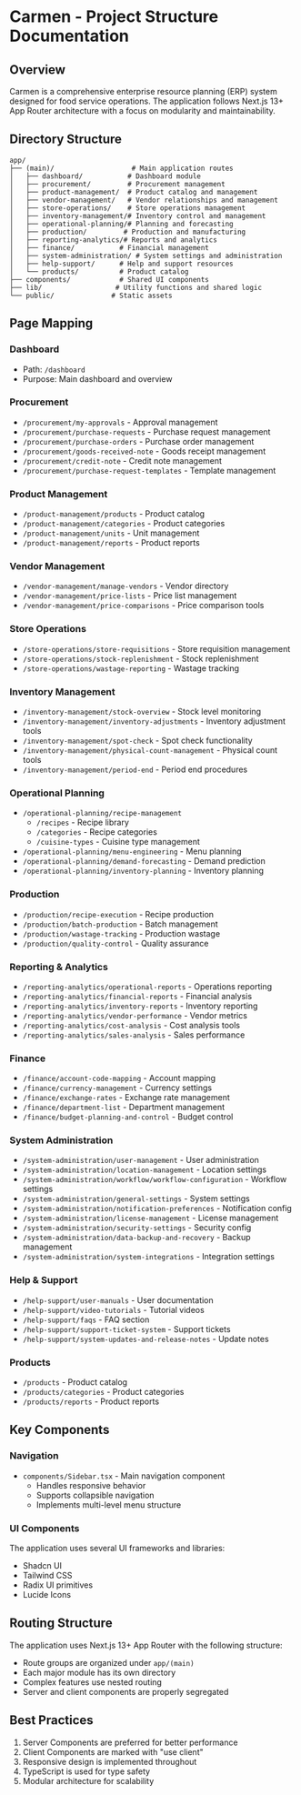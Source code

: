 # Carmen - Project Structure Documentation

## Overview
Carmen is a comprehensive enterprise resource planning (ERP) system designed for food service operations. The application follows Next.js 13+ App Router architecture with a focus on modularity and maintainability.

## Directory Structure

```
app/
├── (main)/                   # Main application routes
│   ├── dashboard/           # Dashboard module
│   ├── procurement/         # Procurement management
│   ├── product-management/  # Product catalog and management
│   ├── vendor-management/   # Vendor relationships and management
│   ├── store-operations/    # Store operations management
│   ├── inventory-management/# Inventory control and management
│   ├── operational-planning/# Planning and forecasting
│   ├── production/         # Production and manufacturing
│   ├── reporting-analytics/# Reports and analytics
│   ├── finance/           # Financial management
│   ├── system-administration/ # System settings and administration
│   ├── help-support/      # Help and support resources
│   └── products/          # Product catalog
├── components/            # Shared UI components
├── lib/                  # Utility functions and shared logic
└── public/              # Static assets
```

## Page Mapping

### Dashboard
- Path: `/dashboard`
- Purpose: Main dashboard and overview

### Procurement
- `/procurement/my-approvals` - Approval management
- `/procurement/purchase-requests` - Purchase request management
- `/procurement/purchase-orders` - Purchase order management
- `/procurement/goods-received-note` - Goods receipt management
- `/procurement/credit-note` - Credit note management
- `/procurement/purchase-request-templates` - Template management

### Product Management
- `/product-management/products` - Product catalog
- `/product-management/categories` - Product categories
- `/product-management/units` - Unit management
- `/product-management/reports` - Product reports

### Vendor Management
- `/vendor-management/manage-vendors` - Vendor directory
- `/vendor-management/price-lists` - Price list management
- `/vendor-management/price-comparisons` - Price comparison tools

### Store Operations
- `/store-operations/store-requisitions` - Store requisition management
- `/store-operations/stock-replenishment` - Stock replenishment
- `/store-operations/wastage-reporting` - Wastage tracking

### Inventory Management
- `/inventory-management/stock-overview` - Stock level monitoring
- `/inventory-management/inventory-adjustments` - Inventory adjustment tools
- `/inventory-management/spot-check` - Spot check functionality
- `/inventory-management/physical-count-management` - Physical count tools
- `/inventory-management/period-end` - Period end procedures

### Operational Planning
- `/operational-planning/recipe-management`
  - `/recipes` - Recipe library
  - `/categories` - Recipe categories
  - `/cuisine-types` - Cuisine type management
- `/operational-planning/menu-engineering` - Menu planning
- `/operational-planning/demand-forecasting` - Demand prediction
- `/operational-planning/inventory-planning` - Inventory planning

### Production
- `/production/recipe-execution` - Recipe production
- `/production/batch-production` - Batch management
- `/production/wastage-tracking` - Production wastage
- `/production/quality-control` - Quality assurance

### Reporting & Analytics
- `/reporting-analytics/operational-reports` - Operations reporting
- `/reporting-analytics/financial-reports` - Financial analysis
- `/reporting-analytics/inventory-reports` - Inventory reporting
- `/reporting-analytics/vendor-performance` - Vendor metrics
- `/reporting-analytics/cost-analysis` - Cost analysis tools
- `/reporting-analytics/sales-analysis` - Sales performance

### Finance
- `/finance/account-code-mapping` - Account mapping
- `/finance/currency-management` - Currency settings
- `/finance/exchange-rates` - Exchange rate management
- `/finance/department-list` - Department management
- `/finance/budget-planning-and-control` - Budget control

### System Administration
- `/system-administration/user-management` - User administration
- `/system-administration/location-management` - Location settings
- `/system-administration/workflow/workflow-configuration` - Workflow settings
- `/system-administration/general-settings` - System settings
- `/system-administration/notification-preferences` - Notification config
- `/system-administration/license-management` - License management
- `/system-administration/security-settings` - Security config
- `/system-administration/data-backup-and-recovery` - Backup management
- `/system-administration/system-integrations` - Integration settings

### Help & Support
- `/help-support/user-manuals` - User documentation
- `/help-support/video-tutorials` - Tutorial videos
- `/help-support/faqs` - FAQ section
- `/help-support/support-ticket-system` - Support tickets
- `/help-support/system-updates-and-release-notes` - Update notes

### Products
- `/products` - Product catalog
- `/products/categories` - Product categories
- `/products/reports` - Product reports

## Key Components

### Navigation
- `components/Sidebar.tsx` - Main navigation component
  - Handles responsive behavior
  - Supports collapsible navigation
  - Implements multi-level menu structure

### UI Components
The application uses several UI frameworks and libraries:
- Shadcn UI
- Tailwind CSS
- Radix UI primitives
- Lucide Icons

## Routing Structure
The application uses Next.js 13+ App Router with the following structure:
- Route groups are organized under `app/(main)`
- Each major module has its own directory
- Complex features use nested routing
- Server and client components are properly segregated

## Best Practices
1. Server Components are preferred for better performance
2. Client Components are marked with "use client"
3. Responsive design is implemented throughout
4. TypeScript is used for type safety
5. Modular architecture for scalability


